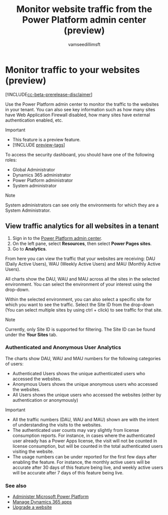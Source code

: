 ﻿---
title: Monitor website traffic from the Power Platform admin center (preview)
description: Learn how to use the Power Platform admin center to monitor the traffic to the websites in your tenant.
author: vamseedillimsft
ms.topic: conceptual
ms.custom: 
ms.date: 10/03/2023
ms.subservice: 
ms.author: vamseedilli
ms.reviewer: kkendrick
contributors:
    - vamseedillimsft
    - professorkendrick
---

# Monitor traffic to your websites (preview)

[!INCLUDE[cc-beta-prerelease-disclaimer](../includes/cc-beta-prerelease-disclaimer.md)]

Use the Power Platform admin center to monitor the traffic to the websites in your tenant. You can also see key information such as how many sites have Web Application Firewall disabled, how many sites have external authentication enabled, etc.

> [!IMPORTANT]
> - This feature is a preview feature.
> - [!INCLUDE [preview-tags](../includes/cc-preview-features-definition.md)]

To access the security dashboard, you should have one of the following roles:

- Global Administrator
- Dynamics 365 administrator
- Power Platform administrator
- System administrator

>[!NOTE]
> System administrators can see only the environments for which they are a System Administrator.

## View traffic analytics for all websites in a tenant

1. Sign in to the [Power Platform admin center](https://admin.powerplatform.microsoft.com/).
1. On the left pane, select **Resources**, then select **Power Pages sites**.
1. Go to **Analytics**.

From here you can view the traffic that your websites are receiving: DAU (Daily Active Users), WAU (Weekly Active Users) and MAU (Monthly Active Users).

All charts show the DAU, WAU and MAU across all the sites in the selected environment. You can select the environment of your interest using the drop-down.

Within the selected environment, you can also select a specific site for which you want to see the traffic. Select the Site ID from the drop-down (You can select multiple sites by using ctrl + click) to see traffic for that site.

>[!NOTE]
> Currently, only Site ID is supported for filtering. The Site ID can be found under the **Your Sites** tab.

### Authenticated and Anonymous User Analytics

The charts show DAU, WAU and MAU numbers for the following categories of users:

- Authenticated Users shows the unique authenticated users who accessed the websites.
- Anonymous Users shows the unique anonymous users who accessed the websites.
- All Users shows the unique users who accessed the websites (either by authentication or anonymously)

>[!IMPORTANT]
> 
> - All the traffic numbers (DAU, WAU and MAU) shown are with the intent of understanding the visits to the websites. 
> - The authenticated user counts may vary slightly from license consumption reports. For instance, in cases where the authenticated user already has a Power Apps license, the visit will not be counted in license consumption, but will be counted in the total authenticated users visiting the website.
> - The usage numbers can be under reported for the first few days after enabling the feature. For instance, the monthly active users will be accurate after 30 days of this feature being live, and weekly active users will be accurate after 7 days of this feature being live.

### See also

- [Administer Microsoft Power Platform](/power-platform/admin/admin-documentation)
- [Manage Dynamics 365 apps](/power-platform/admin/manage-apps)  
- [Upgrade a website](upgrade-site.md)

